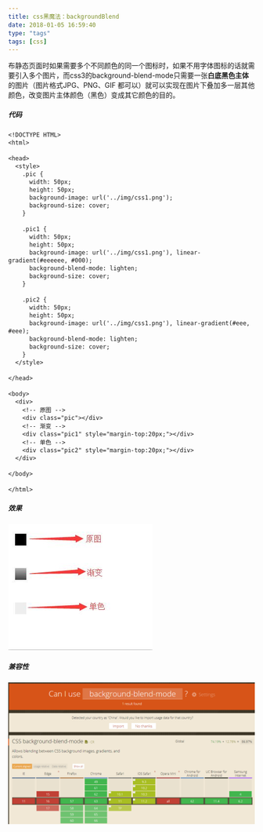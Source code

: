 ```yaml
---
title: css黑魔法：backgroundBlend
date: 2018-01-05 16:59:40
type: "tags"
tags: [css]
---
```

布静态页面时如果需要多个不同颜色的同一个图标时，如果不用字体图标的话就需要引入多个图片，而css3的background-blend-mode只需要一张**白底黑色主体**的图片（图片格式JPG、PNG、GIF 都可以）就可以实现在图片下叠加多一层其他颜色，改变图片主体颜色（黑色）变成其它颜色的目的。

##### 代码 
```
<!DOCTYPE HTML>
<html>

<head>
  <style>
    .pic {
      width: 50px;
      height: 50px;
      background-image: url('../img/css1.png');
      background-size: cover;
    }

    .pic1 {
      width: 50px;
      height: 50px;
      background-image: url('../img/css1.png'), linear-gradient(#eeeeee, #000);
      background-blend-mode: lighten;
      background-size: cover;
    }

    .pic2 {
      width: 50px;
      height: 50px;
      background-image: url('../img/css1.png'), linear-gradient(#eee, #eee);
      background-blend-mode: lighten;
      background-size: cover;
    }
  </style>

</head>

<body>
  <div>
    <!-- 原图 -->
    <div class="pic"></div>
    <!-- 渐变 -->
    <div class="pic1" style="margin-top:20px;"></div>
    <!-- 单色 -->
    <div class="pic2" style="margin-top:20px;"></div>
  </div>

</body>

</html>
```

##### 效果
![css实现不同颜色背景](/img/cssbac1.jpg)

##### 兼容性
![兼容性](/img/cssbac2.jpg)
